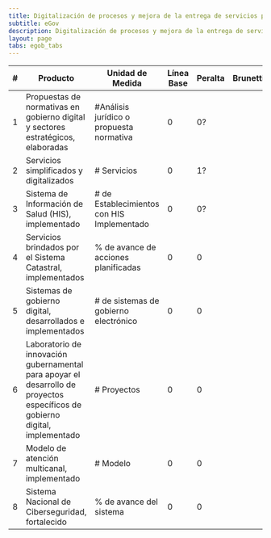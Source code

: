 ```yaml
---
title: Digitalización de procesos y mejora de la entrega de servicios prestados por el sector público
subtitle: eGov
description: Digitalización de procesos y mejora de la entrega de servicios prestados por el sector público
layout: page
tabs: egob_tabs
---
```


|#| Producto | Unidad de Medida| Línea Base|Peralta|Brunetti|Saguier|Esperado|
|-|--------------------|-----------------|-------- |-----------|-|-|--|
|1| Propuestas de normativas en gobierno digital y sectores estratégicos, elaboradas|#Análisis jurídico o propuesta normativa|0|0?|||5|
|2| Servicios simplificados y digitalizados|# Servicios|0|1?|||10|
|3| Sistema de Información de Salud (HIS), implementado|# de Establecimientos con HIS Implementado|0|0?|||40|
|4| Servicios brindados por el Sistema Catastral, implementados|% de avance de acciones planificadas|0|0|||20|
|5| Sistemas de gobierno digital, desarrollados e implementados|# de sistemas de gobierno electrónico|0|0|||0|
|6| Laboratorio de innovación gubernamental para apoyar el desarrollo de proyectos específicos de gobierno digital, implementado|# Proyectos|0|0|||5|
|7| Modelo de atención multicanal, implementado|# Modelo|0|0|||0|
|8| Sistema Nacional de Ciberseguridad, fortalecido|% de avance del sistema|0|0|||10|
